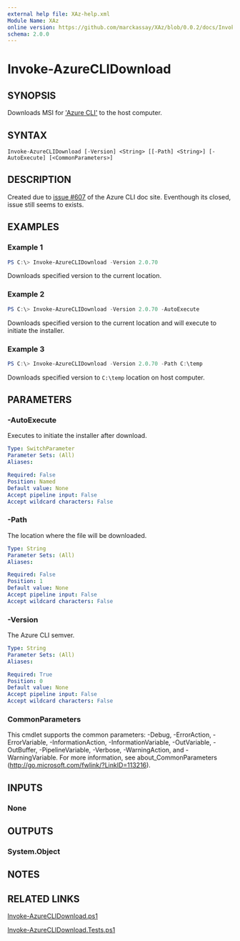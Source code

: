 ```yaml
---
external help file: XAz-help.xml
Module Name: XAz
online version: https://github.com/marckassay/XAz/blob/0.0.2/docs/Invoke-AzureCLIDownload.md
schema: 2.0.0
---
```


# Invoke-AzureCLIDownload

## SYNOPSIS
Downloads MSI for ['Azure CLI'](https://docs.microsoft.com/en-us/cli/azure/?view=azure-cli-latest) to the host computer.

## SYNTAX

```
Invoke-AzureCLIDownload [-Version] <String> [[-Path] <String>] [-AutoExecute] [<CommonParameters>]
```

## DESCRIPTION

Created due to [issue #607](https://github.com/MicrosoftDocs/azure-docs-cli/issues/607) of the Azure CLI doc site. Eventhough its closed, issue still seems to exists.

## EXAMPLES

### Example 1

```powershell
PS C:\> Invoke-AzureCLIDownload -Version 2.0.70
```

Downloads specified version to the current location.

### Example 2

```powershell
PS C:\> Invoke-AzureCLIDownload -Version 2.0.70 -AutoExecute
```

Downloads specified version to the current location and will execute to initiate the installer.

### Example 3

```powershell
PS C:\> Invoke-AzureCLIDownload -Version 2.0.70 -Path C:\temp
```

Downloads specified version to `C:\temp` location on host computer.

## PARAMETERS

### -AutoExecute

Executes to initiate the installer after download.

```yaml
Type: SwitchParameter
Parameter Sets: (All)
Aliases:

Required: False
Position: Named
Default value: None
Accept pipeline input: False
Accept wildcard characters: False
```

### -Path

The location where the file will be downloaded.

```yaml
Type: String
Parameter Sets: (All)
Aliases:

Required: False
Position: 1
Default value: None
Accept pipeline input: False
Accept wildcard characters: False
```

### -Version

The Azure CLI semver.

```yaml
Type: String
Parameter Sets: (All)
Aliases:

Required: True
Position: 0
Default value: None
Accept pipeline input: False
Accept wildcard characters: False
```

### CommonParameters
This cmdlet supports the common parameters: -Debug, -ErrorAction, -ErrorVariable, -InformationAction, -InformationVariable, -OutVariable, -OutBuffer, -PipelineVariable, -Verbose, -WarningAction, and -WarningVariable. For more information, see about_CommonParameters (http://go.microsoft.com/fwlink/?LinkID=113216).

## INPUTS

### None

## OUTPUTS

### System.Object

## NOTES

## RELATED LINKS

[Invoke-AzureCLIDownload.ps1](https://github.com/marckassay/XAz/blob/0.0.2/src/utility/Invoke-AzureCLIDownload.ps1)

[Invoke-AzureCLIDownload.Tests.ps1](https://github.com/marckassay/XAz/blob/0.0.2/test/utility/Invoke-AzureCLIDownload.Tests.ps1)
